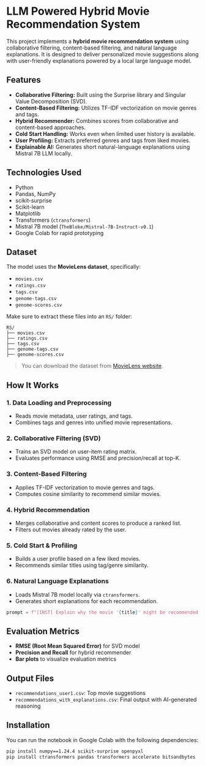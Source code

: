 # LLM Powered Hybrid Movie Recommendation System

This project implements a **hybrid movie recommendation system** using collaborative filtering, content-based filtering, and natural language explanations. It is designed to deliver personalized movie suggestions along with user-friendly explanations powered by a local large language model.

##  Features

* **Collaborative Filtering:** Built using the Surprise library and Singular Value Decomposition (SVD).
* **Content-Based Filtering:** Utilizes TF-IDF vectorization on movie genres and tags.
* **Hybrid Recommender:** Combines scores from collaborative and content-based approaches.
* **Cold Start Handling:** Works even when limited user history is available.
* **User Profiling:** Extracts preferred genres and tags from liked movies.
* **Explainable AI:** Generates short natural-language explanations using Mistral 7B LLM locally.

##  Technologies Used

* Python
* Pandas, NumPy
* scikit-surprise
* Scikit-learn
* Matplotlib
* Transformers (`ctransformers`)
* Mistral 7B model (`TheBloke/Mistral-7B-Instruct-v0.1`)
* Google Colab for rapid prototyping

##  Dataset

The model uses the **MovieLens dataset**, specifically:

* `movies.csv`
* `ratings.csv`
* `tags.csv`
* `genome-tags.csv`
* `genome-scores.csv`

Make sure to extract these files into an `RS/` folder:

```
RS/
├── movies.csv
├── ratings.csv
├── tags.csv
├── genome-tags.csv
├── genome-scores.csv
```

> You can download the dataset from [MovieLens website](https://grouplens.org/datasets/movielens/).

##  How It Works

### 1. Data Loading and Preprocessing

* Reads movie metadata, user ratings, and tags.
* Combines tags and genres into unified movie representations.

### 2. Collaborative Filtering (SVD)

* Trains an SVD model on user-item rating matrix.
* Evaluates performance using RMSE and precision/recall at top-K.

### 3. Content-Based Filtering

* Applies TF-IDF vectorization to movie genres and tags.
* Computes cosine similarity to recommend similar movies.

### 4. Hybrid Recommendation

* Merges collaborative and content scores to produce a ranked list.
* Filters out movies already rated by the user.

### 5. Cold Start & Profiling

* Builds a user profile based on a few liked movies.
* Recommends similar titles using tag/genre similarity.

### 6. Natural Language Explanations

* Loads Mistral 7B model locally via `ctransformers`.
* Generates short explanations for each recommendation.

```python
prompt = f"[INST] Explain why the movie '{title}' might be recommended to a user based on their preferences. [/INST]"
```

##  Evaluation Metrics

* **RMSE (Root Mean Squared Error)** for SVD model
* **Precision and Recall** for hybrid recommender
* **Bar plots** to visualize evaluation metrics

##  Output Files

* `recommendations_user1.csv`: Top movie suggestions
* `recommendations_with_explanations.csv`: Final output with AI-generated reasoning

##  Installation

You can run the notebook in Google Colab with the following dependencies:

```bash
pip install numpy==1.24.4 scikit-surprise openpyxl
pip install ctransformers pandas transformers accelerate bitsandbytes
```
